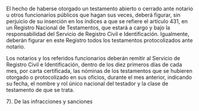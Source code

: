 El hecho de haberse otorgado un testamento abierto o cerrado ante notario u otros funcionarios públicos que hagan sus veces, deberá figurar, sin perjuicio de su inserción en los índices a que se refiere el artículo 431, en un Registro Nacional de Testamentos, que estará a cargo y bajo la responsabilidad del Servicio de Registro Civil e Identificación. Igualmente, deberán figurar en este Registro todos los testamentos protocolizados ante notario.

Los notarios y los referidos funcionarios deberán remitir al Servicio de Registro Civil e Identificación, dentro de los diez primeros días de cada mes, por carta certificada, las nóminas de los testamentos que se hubieren otorgado o protocolizado en sus oficios, durante el mes anterior, indicando su fecha, el nombre y rol único nacional del testador y la clase de testamento de que se trata.

7). De las infracciones y sanciones
